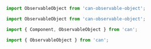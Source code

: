 ```js
import ObservableObject from 'can-observable-object';
```

```js
import ObservableObject from 'can-observable-object';
```

```js
import { Component, ObservableObject } from 'can';
```

```js
import { ObservableObject } from 'can';
```
